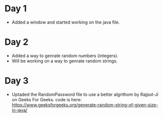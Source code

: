 # Day 1

- Added a window and started working on the java file.

# Day 2

- Added a way to genrate random numbers (integers).
- Will be working on a way to genrate random strings.

# Day 3

- Uptaded the RandomPassword file to use a better algrithom by Rajput-Ji on Geeks For Geeks. code is here: https://www.geeksforgeeks.org/generate-random-string-of-given-size-in-java/
